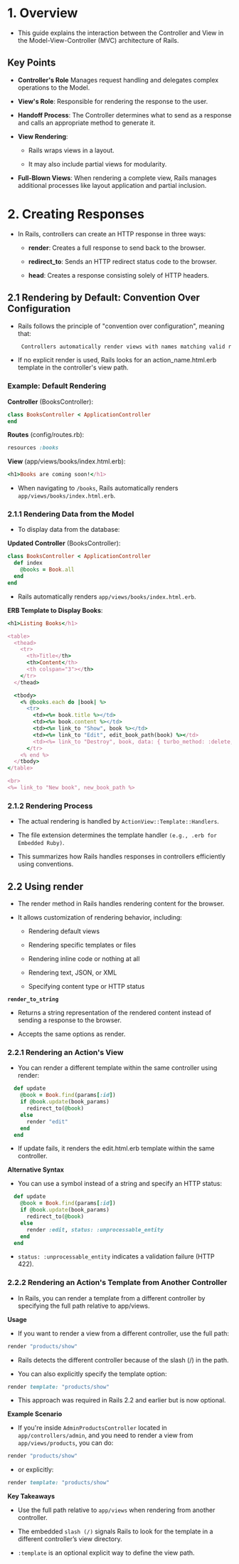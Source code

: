  # 1. Overview

- This guide explains the interaction between the Controller and View in the Model-View-Controller (MVC) architecture of Rails.

## Key Points

- **Controller's Role** Manages request handling and delegates complex operations to the Model.

- **View's Role**: Responsible for rendering the response to the user.

- **Handoff Process**: The Controller determines what to send as a response and calls an appropriate method to generate it.

- **View Rendering**:

  - Rails wraps views in a layout.

  - It may also include partial views for modularity.

- **Full-Blown Views**: When rendering a complete view, Rails manages additional processes like layout application and partial inclusion.


# 2. Creating Responses

- In Rails, controllers can create an HTTP response in three ways:

  - **render**: Creates a full response to send back to the browser.

  - **redirect_to**: Sends an HTTP redirect status code to the browser.

  - **head**: Creates a response consisting solely of HTTP headers.

## 2.1 Rendering by Default: Convention Over Configuration

- Rails follows the principle of "convention over configuration", meaning that:

   ```bash
    Controllers automatically render views with names matching valid routes.
    ```

- If no explicit render is used, Rails looks for an action_name.html.erb template in the controller's view path.

### Example: Default Rendering

**Controller** (BooksController):

```ruby
class BooksController < ApplicationController
end
```

**Routes** (config/routes.rb):

```ruby
resources :books
```

**View** (app/views/books/index.html.erb):

```ruby
<h1>Books are coming soon!</h1>
```

- When navigating to `/books`, Rails automatically renders `app/views/books/index.html.erb`.

### 2.1.1 Rendering Data from the Model

- To display data from the database:

**Updated Controller** (BooksController):

```ruby
class BooksController < ApplicationController
  def index
    @books = Book.all
  end
end
```

- Rails automatically renders `app/views/books/index.html.erb`.

**ERB Template to Display Books**:

```ruby
<h1>Listing Books</h1>

<table>
  <thead>
    <tr>
      <th>Title</th>
      <th>Content</th>
      <th colspan="3"></th>
    </tr>
  </thead>

  <tbody>
    <% @books.each do |book| %>
      <tr>
        <td><%= book.title %></td>
        <td><%= book.content %></td>
        <td><%= link_to "Show", book %></td>
        <td><%= link_to "Edit", edit_book_path(book) %></td>
        <td><%= link_to "Destroy", book, data: { turbo_method: :delete, turbo_confirm: "Are you sure?" } %></td>
      </tr>
    <% end %>
  </tbody>
</table>

<br>
<%= link_to "New book", new_book_path %>
```

### 2.1.2 Rendering Process

- The actual rendering is handled by `ActionView::Template::Handlers`.

- The file extension determines the template handler `(e.g., .erb for Embedded Ruby)`.

- This summarizes how Rails handles responses in controllers efficiently using conventions.

## 2.2 Using render

- The render method in Rails handles rendering content for the browser.

- It allows customization of rendering behavior, including:

  - Rendering default views

  - Rendering specific templates or files

  - Rendering inline code or nothing at all

  - Rendering text, JSON, or XML

  - Specifying content type or HTTP status

**`render_to_string`**

  - Returns a string representation of the rendered content instead of sending a response to the browser.

  - Accepts the same options as render.


### 2.2.1 Rendering an Action's View

- You can render a different template within the same controller using render:

```ruby
  def update
    @book = Book.find(params[:id])
    if @book.update(book_params)
      redirect_to(@book)
    else
      render "edit"
    end
  end
```

- If update fails, it renders the edit.html.erb template within the same controller.

**Alternative Syntax**

- You can use a symbol instead of a string and specify an HTTP status:

```ruby
  def update
    @book = Book.find(params[:id])
    if @book.update(book_params)
      redirect_to(@book)
    else
      render :edit, status: :unprocessable_entity
    end
  end
```

- `status: :unprocessable_entity` indicates a validation failure (HTTP 422).

### 2.2.2 Rendering an Action's Template from Another Controller

- In Rails, you can render a template from a different controller by specifying the full path relative to app/views.

**Usage**

- If you want to render a view from a different controller, use the full path:

```ruby
render "products/show"
```

- Rails detects the different controller because of the slash (/) in the path.

- You can also explicitly specify the template option:

```ruby
render template: "products/show"
```

- This approach was required in Rails 2.2 and earlier but is now optional.

**Example Scenario**

- If you're inside `AdminProductsController` located in `app/controllers/admin`, and you need to render a view from `app/views/products`, you can do:

```ruby
render "products/show"
```

- or explicitly:

```ruby
render template: "products/show"
```

**Key Takeaways**

- Use the full path relative to `app/views` when rendering from another controller.

- The embedded `slash (/)` signals Rails to look for the template in a different controller’s view directory.

- `:template` is an optional explicit way to define the view path.

